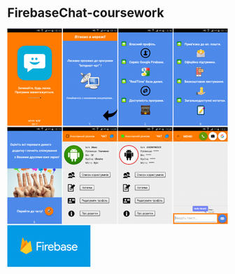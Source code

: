 # FirebaseChat-coursework
![alt text](https://github.com/Max-Tkachenko/FirebaseChat-coursework/blob/master/screenshots/screen1.png)
![alt text](https://github.com/Max-Tkachenko/FirebaseChat-coursework/blob/master/screenshots/screen2.png)
![alt text](https://github.com/Max-Tkachenko/FirebaseChat-coursework/blob/master/screenshots/firebase.png#right)
